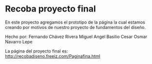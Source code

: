 Recoba proyecto final
===========
En este proyecto agregamos el prototipo de la página la cual estamos creando por motivos de nuestro proyecto de fundamentos del diseño.

Hecho por:
Fernando Chávez Rivera
Miguel Angel Basilio
Cesar Osmar Navarro Lepe

La página del proyecto final es: http://recobadiseno.freeiz.com/Paginafina.html

